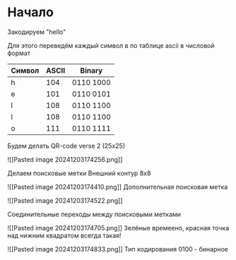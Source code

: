 
# Начало

Закодируем "hello"

Для этого переведём каждый символ в по таблице ascii в числовой формат


| Символ | ASCII | Binary    |
| ------ | ----- | --------- |
| h      | 104   | 0110 1000 |
| e      | 101   | 0110 0101 |
| l      | 108   | 0110 1100 |
| l      | 108   | 0110 1100 |
| o      | 111   | 0110 1111 |

Будем делать QR-code verse 2 (25x25)

![[Pasted image 20241203174256.png]]

Делаем поисковые метки
Внешний контур 8x8

![[Pasted image 20241203174410.png]]
Дополнительная поисковая метка

![[Pasted image 20241203174522.png]]

Соединительные переходы между поисковыми метками

![[Pasted image 20241203174705.png]]
Зелёные времеено, красная точка над нижним квадратом всегда такая!

![[Pasted image 20241203174833.png]]
Тип кодирования
0100 - бинарное


